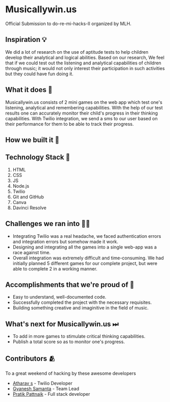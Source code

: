 # Musicallywin.us

Official Submission to do-re-mi-hacks-II organized by MLH.


## Inspiration 💡
We did a lot of research on the use of aptitude tests to help children develop their analytical and logical abilities. Based on our research, We feel that if we could test out the listening and analytical capabilities of children through music; it would not only interest their participation in such activities but they could have fun doing it.

## What it does 🧭

Musicallywin.us consists of 2 mini games on the web app which test one's listening, analytical and remembering capabilities. With the help of our test results one can accurately monitor their child's progress in their thinking capabilities. With Twilio integration, we send a sms to our user based on their performance for them to be able to track their progress. 

## How we built it 🔧


## Technology Stack 🔨
1. HTML
2. CSS
3. JS 
4. Node.js
5. Twilio
6. Git and GitHub
7. Canva
8. Davinci Resolve 


## Challenges we ran into 🏃‍♂️
 - Integrating Twilio was a real headache, we faced authentication errors and integration errors but somehow made it work.
 - Designing and integrating all the games into a single web-app was a race against time. 
 - Overall integration was extremely difficult and time-consuming. We had initially planned 5 different games for our complete project, but were able to complete 2 in a working manner.

## Accomplishments that we're proud of 🏅
 - Easy to understand, well-documented code.
 - Successfully completed the project with the necessary requisites. 
 - Building something creative and imaginitive in the field of music. 


## What's next for Musicallywin.us ⏭
 - To add in more games to stimulate critical thinking capabilities.
 - Publish a total score so as to monitor one's progress.


## Contributors 🫂

To a great weekend of hacking by these awesome developers

- [Atharav s](https://github.com/abhishek213-alb) - Twilio Developer
- [Gyanesh Samanta](https://github.com/GyaneshSamanta) - Team Lead
- [Pratik Pattnaik](https://github.com/pratik-chandrasekhar-pattanaik) - Full stack developer
